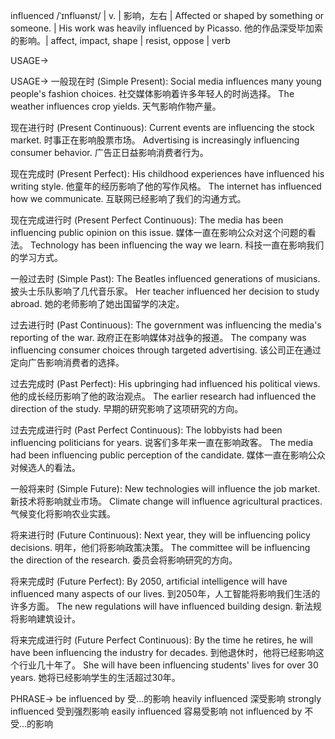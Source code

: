 influenced /ˈɪnfluənst/ | v. | 影响，左右 |  Affected or shaped by something or someone. |  His work was heavily influenced by Picasso. 他的作品深受毕加索的影响。| affect, impact, shape | resist, oppose | verb

USAGE->

USAGE->
一般现在时 (Simple Present):
Social media influences many young people's fashion choices. 社交媒体影响着许多年轻人的时尚选择。
The weather influences crop yields. 天气影响作物产量。

现在进行时 (Present Continuous):
Current events are influencing the stock market. 时事正在影响股票市场。
Advertising is increasingly influencing consumer behavior. 广告正日益影响消费者行为。

现在完成时 (Present Perfect):
His childhood experiences have influenced his writing style. 他童年的经历影响了他的写作风格。
The internet has influenced how we communicate. 互联网已经影响了我们的沟通方式。

现在完成进行时 (Present Perfect Continuous):
The media has been influencing public opinion on this issue. 媒体一直在影响公众对这个问题的看法。
Technology has been influencing the way we learn. 科技一直在影响我们的学习方式。

一般过去时 (Simple Past):
The Beatles influenced generations of musicians.  披头士乐队影响了几代音乐家。
Her teacher influenced her decision to study abroad. 她的老师影响了她出国留学的决定。

过去进行时 (Past Continuous):
The government was influencing the media's reporting of the war. 政府正在影响媒体对战争的报道。
The company was influencing consumer choices through targeted advertising.  该公司正在通过定向广告影响消费者的选择。

过去完成时 (Past Perfect):
His upbringing had influenced his political views. 他的成长经历影响了他的政治观点。
The earlier research had influenced the direction of the study. 早期的研究影响了这项研究的方向。

过去完成进行时 (Past Perfect Continuous):
The lobbyists had been influencing politicians for years. 说客们多年来一直在影响政客。
The media had been influencing public perception of the candidate. 媒体一直在影响公众对候选人的看法。

一般将来时 (Simple Future):
New technologies will influence the job market. 新技术将影响就业市场。
Climate change will influence agricultural practices. 气候变化将影响农业实践。

将来进行时 (Future Continuous):
Next year, they will be influencing policy decisions. 明年，他们将影响政策决策。
The committee will be influencing the direction of the research. 委员会将影响研究的方向。

将来完成时 (Future Perfect):
By 2050, artificial intelligence will have influenced many aspects of our lives. 到2050年，人工智能将影响我们生活的许多方面。
The new regulations will have influenced building design. 新法规将影响建筑设计。

将来完成进行时 (Future Perfect Continuous):
By the time he retires, he will have been influencing the industry for decades. 到他退休时，他将已经影响这个行业几十年了。
She will have been influencing students' lives for over 30 years. 她将已经影响学生的生活超过30年。


PHRASE->
be influenced by 受…的影响
heavily influenced 深受影响
strongly influenced 受到强烈影响
easily influenced 容易受影响
not influenced by 不受…的影响

